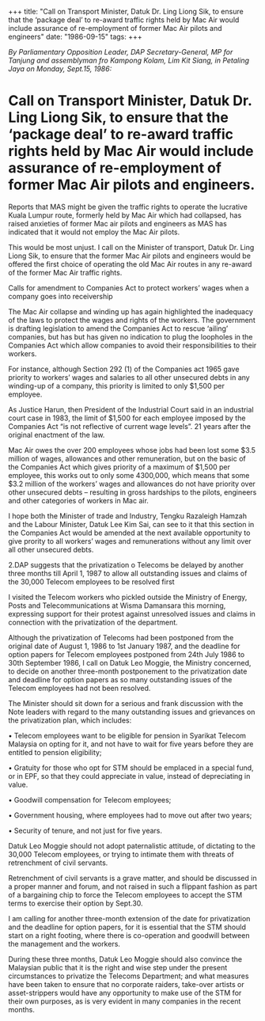 +++ 
title: "Call on Transport Minister, Datuk Dr. Ling Liong Sik, to ensure that the ‘package deal’ to re-award traffic rights held by Mac Air would include assurance of re-employment of former Mac Air pilots and engineers"
date: "1986-09-15"
tags:
+++

_By Parliamentary Opposition Leader, DAP Secretary-General, MP for Tanjung and assemblyman fro Kampong Kolam, Lim Kit Siang, in Petaling Jaya on Monday, Sept.15, 1986:_

# Call on Transport Minister, Datuk Dr. Ling Liong Sik, to ensure that the ‘package deal’ to re-award traffic rights held by Mac Air would include assurance of re-employment of former Mac Air pilots and engineers.

Reports that MAS might be given the traffic rights to operate the lucrative Kuala Lumpur route, formerly held by Mac Air which had collapsed, has raised anxieties of former Mac air pilots and engineers as MAS has indicated that it would not employ the Mac Air pilots.</u>

This would be most unjust. I call on the Minister of transport, Datuk Dr. Ling Liong Sik, to ensure that the former Mac Air pilots and engineers would be offered the first choice of operating the old Mac Air routes in any re-award of the former Mac Air traffic rights.

Calls for amendment to Companies Act to protect workers’ wages when a company goes into receivership

The Mac Air collapse and winding up has again highlighted the inadequacy of the laws to protect the wages and rights of the workers. The government is drafting legislation to amend the Companies Act to rescue ‘ailing’ companies, but has but has given no indication to plug the loopholes in the Companies Act which allow companies to avoid their responsibilities to their workers.

For instance, although Section 292 (1) of the Companies act 1965 gave priority to workers’ wages and salaries to all other unsecured debts in any winding-up of a company, this priority is limited to only $1,500 per employee.

As Justice Harun, then President of the Industrial Court said in an industrial court case in 1983, the limit of $1,500 for each employee imposed by the Companies Act “is not reflective of current wage levels”. 21 years after the original enactment of the law.

Mac Air owes the over 200 employees whose jobs had been lost some $3.5 million of wages, allowances and other remuneration, but on the basic of the Companies Act which gives priority of a maximum of $1,500 per employee, this works out to only some 4300,000, which means that some $3.2 million of the workers’ wages and allowances do not have priority over other unsecured debts – resulting in gross hardships to the pilots, engineers and other categories of workers in Mac air.

I hope both the Minister of trade and Industry, Tengku Razaleigh Hamzah and the Labour Minister, Datuk Lee Kim Sai, can see to it that this section in the Companies Act would be amended at the next available opportunity to give prority to all workers’ wages and remunerations without any limit over all other unsecured debts.

2.DAP suggests that the privatization o Telecoms be delayed by another three months till April 1, 1987 to allow all outstanding issues and claims of the 30,000 Telecom employees to be resolved first

I visited the Telecom workers who pickled outside the Ministry of Energy, Posts and Telecommunications at Wisma Damansara this morning, expressing support for their protest against unresolved issues and claims in connection with the privatization of the department.
 
Although the privatization of Telecoms had been postponed from the original date of August 1, 1986 to 1st January 1987, and the deadline for option papers for Telecom employees postponed from 24th July 1986 to 30th September 1986, I call on Datuk Leo Moggie, the Ministry concerned, to decide on another three-month postponement to the privatization date and deadline for option papers as so many outstanding issues of the Telecom employees had not been resolved.

The Minister should sit down for a serious and frank discussion with the Note leaders with regard to the many outstanding issues and grievances on the privatization plan, which includes:

•	Telecom employees want to be eligible for pension in Syarikat Telecom Malaysia on opting for it, and not have to wait for five years before they are entitled to pension eligibility;

•	Gratuity for those who opt for STM should be emplaced in a special fund, or in EPF, so that they could appreciate in value, instead of depreciating in value.

•	Goodwill compensation for Telecom employees;

•	Government housing, where employees had to move out after two years;

•	Security of tenure, and not just for five years.

Datuk Leo Moggie should not adopt paternalistic attitude, of dictating to the 30,000 Telecom employees, or trying to intimate them with threats of retrenchment of civil servants.

Retrenchment of civil servants is a grave matter, and should be discussed in a proper manner and forum, and not raised in such a flippant fashion as part of a bargaining chip to force the Telecom employees to accept the STM terms to exercise their option by Sept.30.

I am calling for another three-month extension of the date for privatization and the deadline for option papers, for it is essential that the STM should start on a right footing, where there is co-operation and goodwill between the management and the workers.

During these three months, Datuk Leo Moggie should also convince the Malaysian public that it is the right and wise step under the present circumstances to privatize the Telecoms Department; and what measures have been taken to ensure that no corporate raiders, take-over artists or asset-strippers would have any opportunity to make use of the STM for their own purposes, as is very evident in many companies in the recent months.
 
